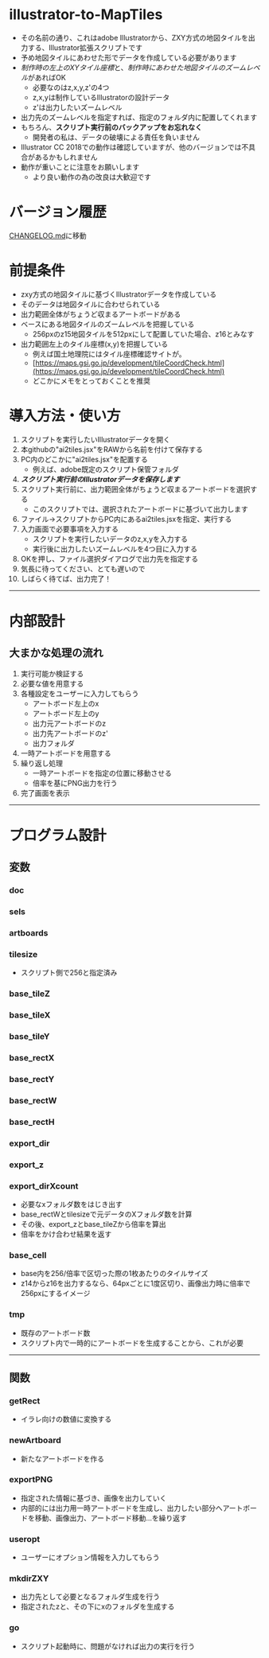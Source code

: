 # illustrator-to-MapTiles
- その名前の通り、これはadobe Illustratorから、ZXY方式の地図タイルを出力する、Illustrator拡張スクリプトです
- 予め地図タイルにあわせた形でデータを作成している必要があります
- *制作時の左上のXYタイル座標*と、*制作時にあわせた地図タイルのズームレベル*があればOK
    - 必要なのはz,x,y,z'の4つ
    - z,x,yは制作しているIllustratorの設計データ
    - z'は出力したいズームレベル
- 出力先のズームレベルを指定すれば、指定のフォルダ内に配置してくれます
- もちろん、**スクリプト実行前のバックアップをお忘れなく**
    - 開発者の私は、データの破壊による責任を負いません
- Illustrator CC 2018での動作は確認していますが、他のバージョンでは不具合があるかもしれません
- 動作が重いことに注意をお願いします
    - より良い動作の為の改良は大歓迎です

# バージョン履歴
[CHANGELOG.md](./CHANGELOG)に移動


# 前提条件
- zxy方式の地図タイルに基づくIllustratorデータを作成している
- そのデータは地図タイルに合わせられている
- 出力範囲全体がちょうど収まるアートボードがある
- ベースにある地図タイルのズームレベルを把握している
    - 256pxのz15地図タイルを512pxにして配置していた場合、z16とみなす
- 出力範囲左上のタイル座標(x,y)を把握している
    - 例えば国土地理院にはタイル座標確認サイトが。
    - [https://maps.gsi.go.jp/development/tileCoordCheck.html](https://maps.gsi.go.jp/development/tileCoordCheck.html)
    - どこかにメモをとっておくことを推奨

# 導入方法・使い方
1. スクリプトを実行したいIllustratorデータを開く
1. 本githubの"ai2tiles.jsx"をRAWから名前を付けて保存する
1. PC内のどこかに"ai2tiles.jsx"を配置する
    - 例えば、adobe既定のスクリプト保管フォルダ
1. ***スクリプト実行前のIllustratorデータを保存します***
1. スクリプト実行前に、出力範囲全体がちょうど収まるアートボードを選択する
    - このスクリプトでは、選択されたアートボードに基づいて出力します
1. ファイル->スクリプトからPC内にあるai2tiles.jsxを指定、実行する
1. 入力画面で必要事項を入力する
    - スクリプトを実行したいデータのz,x,yを入力する
    - 実行後に出力したいズームレベルを4つ目に入力する
1. OKを押し、ファイル選択ダイアログで出力先を指定する
1. 気長に待ってください、とても遅いので
1. しばらく待てば、出力完了！

---------------------------------------------
<!-- 
# 外部設計
1. ユーザーがIllustratorからこのスクリプトを呼び出す
2. (step1)まずアクティブなアートボード(出力元)についてダイアログで尋ねる
    - 出力元アートボードが設計しているzレベル
        - 例えば、アートボードがz14のタイルに基づいて作成されていれば、14
    - 左上のx座標
    - 左上のy座標
        - アートボードの左上のタイル座標を尋ねる
3. (step2)次に出力先のフォルダとzレベルを尋ねる
    - 出力先のPC内フォルダ
    - 出力タイルのzレベル
        - 例えばアートボードをz17タイルで出力したいなら、17
4. フォルダ生成＆画像出力が完了したら、ダイアログ表示
    - 「success!」 -->

# 内部設計
## 大まかな処理の流れ
1. 実行可能か検証する
1. 必要な値を用意する
1. 各種設定をユーザーに入力してもらう
    - アートボード左上のx
    - アートボード左上のy
    - 出力元アートボードのz
    - 出力先アートボードのz'
    - 出力フォルダ
1. 一時アートボードを用意する
1. 繰り返し処理
    - 一時アートボードを指定の位置に移動させる
    - 倍率を基にPNG出力を行う
1. 完了画面を表示

---------------------------------------------

# プログラム設計
## 変数
### doc
### sels
### artboards
### tilesize
- スクリプト側で256と指定済み
### base_tileZ
### base_tileX
### base_tileY
### base_rectX
### base_rectY
### base_rectW
### base_rectH
### export_dir
### export_z
### export_dirXcount
- 必要なxフォルダ数をはじき出す
- base_rectWとtilesizeで元データのXフォルダ数を計算
- その後、export_zとbase_tileZから倍率を算出
- 倍率をかけ合わせ結果を返す
### base_cell
- base内を256/倍率で区切った際の1枚あたりのタイルサイズ
- z14からz16を出力するなら、64pxごとに1度区切り、画像出力時に倍率で256pxにするイメージ
### tmp
- 既存のアートボード数
- スクリプト内で一時的にアートボードを生成することから、これが必要

---------------------------------------------

## 関数
### getRect
- イラレ向けの数値に変換する
### newArtboard
- 新たなアートボードを作る
### exportPNG
- 指定された情報に基づき、画像を出力していく
- 内部的には出力用一時アートボードを生成し、出力したい部分へアートボードを移動、画像出力、アートボード移動...を繰り返す
### useropt
- ユーザーにオプション情報を入力してもらう
### mkdirZXY
- 出力先として必要となるフォルダ生成を行う
- 指定されたzと、その下にxのフォルダを生成する
### go
- スクリプト起動時に、問題がなければ出力の実行を行う

